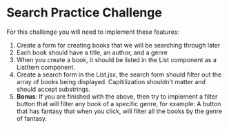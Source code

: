 # Search Practice Challenge

For this challenge you will need to implement these features:

1. Create a form for creating books that we will be searching through later
2. Each book should have a title, an author, and a genre
3. When you create a book, it should be listed in the List component as a ListItem component.
4. Create a search form in the List.jsx, the search form should filter out the array of books being displayed. Capitilization shouldn't matter and should accept substrings.
5. **Bonus**: If you are finished with the above, then try to implement a filter button that will filter any book of a specific genre, for example: A button that has fantasy that when you click, will filter all the books by the genre of fantasy.